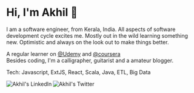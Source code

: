 # Hi, I'm Akhil :panda_face: #

I am a software engineer, from Kerala, India. All aspects of software development cycle excites me.
Mostly out in the wild learning something new.
Optimistic and always on the look out to make things better.

A regular learner on [@Udemy](www.udemy.com) and [@coursera](www.coursera.org) <br/>
Besides coding, I'm a calligrapher, guitarist and a amateur blogger.

Tech: Javascript, ExtJS, React, Scala, Java, ETL, Big Data 

<a href="https://www.linkedin.com/in/akhil-j-a614b8100/">
<img align="left" alt="Akhil's LinkedIn" src="https://img.icons8.com/cute-clipart/64/000000/linkedin.png"/>
</a>

<a href="https://twitter.com/akitheguitarist">
<img align="left" alt="Akhil's Twitter" src="https://img.icons8.com/cute-clipart/64/000000/twitter.png"/>
</a>
